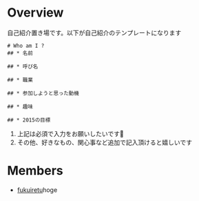 # Overview
自己紹介置き場です。以下が自己紹介のテンプレートになります

```
# Who am I ?
## * 名前

## * 呼び名

## * 職業

## * 参加しようと思った動機

## * 趣味

## * 2015の目標
```

1. 上記は必須で入力をお願いしたいです:bow:
1. その他、好きなもの、関心事など追加で記入頂けると嬉しいです



# Members
- [fukuiretu](fukuiretu.md)hoge
